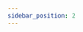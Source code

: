 ```yaml
---
sidebar_position: 2
---
```


<!-- # Case 01 AI报警器


## 简介

本课程将引导学生使用哪吒发明家套装V2和AI扩展包制作一个AI警报器。通过AI摄像头的人脸识别功能，当有人接近预定范围时，彩虹灯效会触发并伴随蜂鸣器报警。学生将学习如何结合硬件与人工智能技术，创造出一个有趣且有实际应用的装置。


![](./images/ai-accessories-pack-case-01-01.png)

## 教学目标

- 理解人工智能技术在日常生活中的应用。
- 学会制作AI警报器。
- 培养解决问题和创意设计的能力。

## 教学准备

[哪吒发明家套装 V2](https://www.elecfreaks.com/nezha-inventor-s-kit-v2-for-micro-bit.html)

[AI扩展包](https://www.elecfreaks.com/nezha-inventor-s-kit-v2-for-micro-bit.html)

电脑

## 教学过程

### 引入

>教师可以引导学生思考以下问题：什么是人脸识别技术？它在现实生活中有哪些应用？如何将这个技术应用于一个有趣的装置中，比如一个AI警报器？通过这些问题，激发学生的兴趣，并引导他们思考如何将技术与创意相结合。

大家好！在今天的课程中，我们将探索神奇的人工智能世界。我们将制作一个特殊的AI警报器，它可以通过摄像头识别人脸，当有人接近时，将会展现出绚丽的彩虹灯光和响亮的蜂鸣声。这是如何实现的呢？答案就在于AI摄像头的人脸识别功能。让我们一起动手，探索科技如何在日常生活中发挥作用，让我们的创意和技能汇聚成一个令人惊叹的作品吧！

### 探究

>分组讨论，让学生思考如何用AI摄像头来制作一个AI报警器，重点关注人脸识别功能的使用和人工智能技术在日常生活中的应用。

- 人脸识别技术是如何工作的？它如何识别人的脸部？
- 如何连接AI摄像头和彩虹灯效、蜂鸣器等元件，并编写程序实现预定范围内有人接近时的警报效果？
- 如何调试和优化警报器的性能，确保人脸识别的准确性和报警的及时性？

### 实践

>分组动手，按照自己的设计方案，用积木材料来制作一个AI报警器。

按照自己的设计方案，用积木材料来制作一个AI报警器。

#### 示例

##### 搭建步骤

![](./images/ai-accessories-pack-step-01-01.png)

![](./images/ai-accessories-pack-step-01-02.png)

![](./images/ai-accessories-pack-step-01-03.png)

![](./images/ai-accessories-pack-step-01-04.png)

![](./images/ai-accessories-pack-step-01-05.png)

![](./images/ai-accessories-pack-step-01-06.png)

![](./images/ai-accessories-pack-step-01-07.png)

![](./images/ai-accessories-pack-step-01-08.png)

![](./images/ai-accessories-pack-step-01-09.png)

![](./images/ai-accessories-pack-step-01-10.png)

![](./images/ai-accessories-pack-step-01-11.png)

![](./images/ai-accessories-pack-step-01-12.png)

![](./images/ai-accessories-pack-step-01-13.png)


**搭建完成**

![](./images/ai-accessories-pack-case-01-01.png)

##### 硬件连接

将彩虹灯环连接到哪吒扩展板的J1接口，将AI摄像头连接到哪吒扩展板的IIC接口。

![](./images/ai-accessories-pack-case-01-02.png)

##### 软件编程

打开编程平台[makecode](https://makecode.microbit.org/#)

新建项目

![](./images/ai-accessories-pack-case-01-03.png)

点击扩展

![](./images/ai-accessories-pack-case-01-04.png)

在搜索栏搜索`nezha`添加哪吒多功能扩展盒的扩展库

![](./images/ai-accessories-pack-case-01-06.png)

编写程序

![](./images/ai-accessories-pack-case-01-07.png)


程序链接:[https://makecode.microbit.org/S79066-57549-09027-31054](https://makecode.microbit.org/S79066-57549-09027-31054)

你也可以通过以下网页直接下载程序。

<div
    style={{
        position: 'relative',
        paddingBottom: '60%',
        overflow: 'hidden',
    }}
>
    <iframe
        src="https://makecode.microbit.org/S79066-57549-09027-31054"
        frameborder="0"
        sandbox="allow-popups allow-forms allow-scripts allow-same-origin"
        style={{
            position: 'absolute',
            width: '100%',
            height: '100%',
        }}
    />
</div>


### 展示

>分组展示，让每组的机器人在横杆上做引体向上运动，并用计时器记录时间，比较各组的成果和效果。

#### 示例案例效果

按下micro:bit上的A键，机器人开始做引体向上运动，按下micro:bit上的B键，机器人停止做引体向上运动。

![](./images/ai-accessories-pack-case-01.gif)

### 反思

>分组分享，让每组的学生分享自己的制作过程和心得，总结自己遇到的问题和解决办法，评价自己的优点和不足。


### 扩展知识

*** 什么是人工智能？ ***

人工智能（Artificial Intelligence，简称AI）是一种模拟人类智能思维和行为的计算机系统和技术。它旨在使计算机具备像人类一样的认知能力，可以理解、学习、推理、解决问题和适应新情境。人工智能涉及多种技术和方法，其中包括：

机器学习: 机器学习是人工智能的一个关键分支，它使计算机能够从数据中学习并改进性能，而无需明确的编程。机器学习算法使计算机能够根据过去的数据进行模式识别，从而做出预测或决策。

深度学习: 深度学习是机器学习的一种特殊形式，使用称为神经网络的模型来模拟人脑神经元的结构和功能。深度学习在图像识别、语音识别和自然语言处理等领域取得了显著的成果。

自然语言处理: 自然语言处理是让计算机理解、处理和生成人类语言的技术。它涉及文本分析、语义理解、机器翻译等领域。

计算机视觉: 计算机视觉使计算机能够理解和解释图像和视频。它用于物体检测、人脸识别、医学影像分析等领域。

强化学习: 强化学习是让计算机通过与环境互动来学习最优行为的技术。它在自动驾驶、游戏策略等领域有应用。

知识表示与推理: 这些技术使计算机能够存储和处理复杂的知识，并使用逻辑推理来解决问题。

人机交互: 人工智能还包括改善人与计算机之间的交互方式，使之更加自然和智能，如语音助手和智能对话系统。

人工智能的目标是模仿人类智能的多个方面，但并不一定要模拟所有方面。它在诸多领域已经取得了显著的成就，但在一些方面仍面临挑战，如常识推理、情感理解和真正的智能创造力。

*** 人工智能技术的在生活中的应用。 ***

人工智能技术已经在日常生活的各个领域得到广泛应用，以下是一些例子：

智能助理: 虚拟助理如Siri、Google助手和Alexa利用语音识别和自然语言处理技术，帮助人们执行任务，如设置提醒、查找信息、播放音乐等。

社交媒体: 社交媒体平台利用AI技术来分析用户的兴趣和行为，为他们推荐内容、朋友和广告。此外，图像识别技术也可以自动识别照片中的人物和物体，方便用户标记和分享。

推荐系统: 在流媒体平台、电子商务网站和新闻应用中，推荐系统利用AI分析用户的历史行为和偏好，推荐他们可能感兴趣的内容，从而提高用户体验。

智能家居: 物联网设备结合AI技术，使家居设备能够自动化操作，如智能照明、智能温控和智能家电等，可以通过手机应用或语音控制进行管理。

医疗诊断: 医疗影像分析利用计算机视觉技术来辅助医生诊断，如通过扫描结果帮助检测疾病，如癌症。此外，AI还可以分析大量的医疗数据，提供个性化的治疗建议。

自动驾驶: 自动驾驶汽车利用传感器和AI算法来感知周围环境，做出驾驶决策，从而实现无人驾驶或辅助驾驶。 -->
